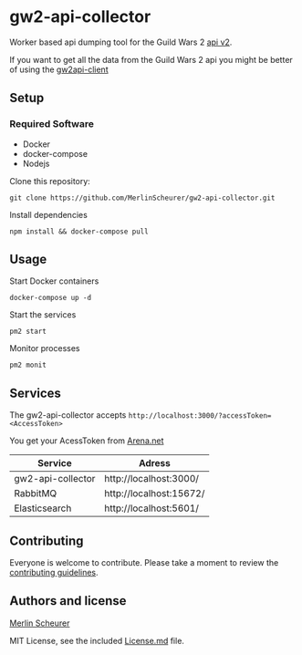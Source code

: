 # gw2-api-collector

Worker based api dumping tool for the Guild Wars 2 [api v2](https://api.guildwars2.com/v2).

If you want to get all the data from the Guild Wars 2 api you might be better of using the [gw2api-client](https://github.com/queicherius/gw2api-client)

## Setup

### Required Software

- Docker
- docker-compose
- Nodejs

Clone this repository:

    git clone https://github.com/MerlinScheurer/gw2-api-collector.git

Install dependencies

    npm install && docker-compose pull

## Usage

Start Docker containers

    docker-compose up -d

Start the services

    pm2 start

Monitor processes

    pm2 monit

## Services

The gw2-api-collector accepts `http://localhost:3000/?accessToken=<AccessToken>`

You get your AcessToken from [Arena.net](https://account.arena.net/applications)

| Service           | Adress                  |
| ----------------- | ----------------------- |
| gw2-api-collector | http://localhost:3000/  |
| RabbitMQ          | http://localhost:15672/ |
| Elasticsearch     | http://localhost:5601/  |

## Contributing

Everyone is welcome to contribute. Please take a moment to review the [contributing guidelines](Contributing.md).

## Authors and license

[Merlin Scheurer](https://merlinscheurer.de/)

MIT License, see the included [License.md](License.md) file.
